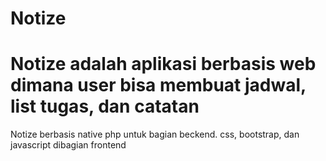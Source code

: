 # Notize
Notize adalah aplikasi berbasis web dimana user bisa membuat jadwal, list tugas, dan catatan
============================================================================================
Notize berbasis native php untuk bagian beckend. css, bootstrap, dan javascript dibagian frontend
